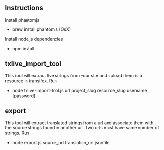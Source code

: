 Instructions
------------

Install phantomjs
- brew install phantomjs (OsX)

Install node.js dependencies
- npm install

txlive_import_tool
------------------
This tool will extract live strings from your site and upload them to a
resource in transifex.
Run
- node txlive-import-tool.js url project_slug resource_slug username [password]

export
------------------
This tool will extract translated strings from a url and associate them
with the source strings found in another url. Two urls must have same number
of strings.
Run
- node export.js source_url translation_url jsonfile
